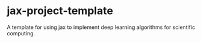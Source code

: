 # jax-project-template

A template for using jax to implement deep learning algorithms for scientific computing.
